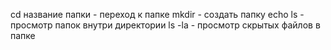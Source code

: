 cd название папки - переход к папке
mkdir - создать папку
echo 
ls - просмотр папок внутри директории
ls -la - просмотр скрытых файлов в папке
